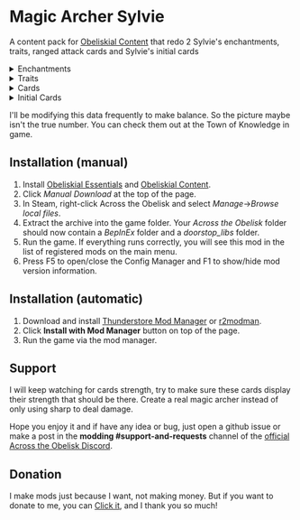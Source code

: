 # Magic Archer Sylvie

A content pack for [Obeliskial Content](https://across-the-obelisk.thunderstore.io/package/meds/Obeliskial_Content/) that redo 2 Sylvie's enchantments, traits, ranged attack cards and Sylvie's initial cards

<details>
<summary>Enchantments</summary>

### Enchantments

![Enchant_Arrows](https://github.com/4AleRoL4/ATO-Magic_Archer_Sylvie/blob/main/Picture/enchant_arrows.png?raw=true)

![Explosive_Targets](https://github.com/4AleRoL4/ATO-Magic_Archer_Sylvie/blob/main/Picture/explosive_targets.png?raw=true)
PS: the Frost target's real effect is "reduce 20% pierce resistance and 35% cold resistance"
</details>

<details>
<summary>Traits</summary>

### Level 3

Archer's Intuition: When you play a \"Ranged Attack\" card, refund 1 Energy and apply 3 Sight to all enemies. (3 times/turn)

Powerful Enchantment: Burn can recude 0.7% fire resistance and 0.3% pierce resistance per stack. Chill can increase 1 pierce damage received per stack. When you hit a monster with Spark, it also deals 30% of the target's Spark charges as Lightning damage.

### Level 5

Arrow With Hawk: Sharp +2. Upon pickup, replaces your pet slot with \"Harley\" corrupted version. When you play a \"Ranged Attack\", card put a random \"Ranged Attack\" card in your hand with cost 0 and vanish. (4 times/turn).

Element Lock： When you apply Burn, Chill or Spark, apply X Sight to target (X is the charges of you apply) (Not effects with item).
</details>

<details>
<summary>Cards</summary>

### Cards

![Burning_Shot](https://github.com/4AleRoL4/ATO-Magic_Archer_Sylvie/blob/main/Picture/burning_shot.png?raw=true)

![Ice_Shot](https://github.com/4AleRoL4/ATO-Magic_Archer_Sylvie/blob/main/Picture/ice_shot.png?raw=true)

![Storm_Javelin](https://github.com/4AleRoL4/ATO-Magic_Archer_Sylvie/blob/main/Picture/storm_javelin.png?raw=true)

And 4 more cards.

Cards List: **Burning shot**, **Explosive Shot**, **Frostbite**, **Ice Shot**, **Multishot**, **Storm Javelin**, **Toxic Rain**.
</details>

<details>
<summary>Initial Cards</summary>

![Initial_Cards](https://github.com/4AleRoL4/ATO-Magic_Archer_Sylvie/blob/main/Picture/initial_cards.png?raw=true)
</details>

I'll be modifying this data frequently to make balance. So the picture maybe isn't the true number. You can check them out at the Town of Knowledge in game.

## Installation (manual)

1. Install [Obeliskial Essentials](https://across-the-obelisk.thunderstore.io/package/meds/Obeliskial_Essentials/) and [Obeliskial Content](https://across-the-obelisk.thunderstore.io/package/meds/Obeliskial_Content/).
2. Click _Manual Download_ at the top of the page.
3. In Steam, right-click Across the Obelisk and select _Manage_->_Browse local files_.
4. Extract the archive into the game folder. Your _Across the Obelisk_ folder should now contain a _BepInEx_ folder and a _doorstop\_libs_ folder.
5. Run the game. If everything runs correctly, you will see this mod in the list of registered mods on the main menu.
6. Press F5 to open/close the Config Manager and F1 to show/hide mod version information.

## Installation (automatic)

1. Download and install [Thunderstore Mod Manager](https://www.overwolf.com/app/Thunderstore-Thunderstore_Mod_Manager) or [r2modman](https://across-the-obelisk.thunderstore.io/package/ebkr/r2modman/).
2. Click **Install with Mod Manager** button on top of the page.
3. Run the game via the mod manager.

## Support

I will keep watching for cards strength, try to make sure these cards display their strength that should be there. Create a real magic archer instead of only using sharp to deal damage.

Hope you enjoy it and if have any idea or bug, just open a github issue or make a post in the **modding #support-and-requests** channel of the [official Across the Obelisk Discord](https://discord.gg/across-the-obelisk-679706811108163701).

## Donation

I make mods just because I want, not making money. But if you want to donate to me, you can [Click it](https://ko-fi.com/shazixnar), and I thank you so much!